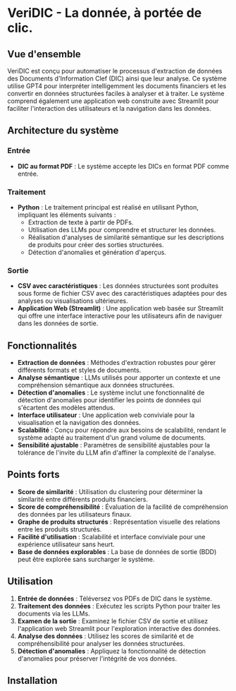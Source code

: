 # VeriDIC - La donnée, à portée de clic.

## Vue d'ensemble
VeriDIC est conçu pour automatiser le processus d'extraction de données des Documents d'Information Clef (DIC) ainsi que leur analyse. Ce système utilise GPT4 pour interpréter intelligemment les documents financiers et les convertir en données structurées faciles à analyser et à traiter. Le système comprend également une application web construite avec Streamlit pour faciliter l'interaction des utilisateurs et la navigation dans les données.

## Architecture du système

### Entrée
- **DIC au format PDF** : Le système accepte les DICs en format PDF comme entrée.

### Traitement
- **Python** : Le traitement principal est réalisé en utilisant Python, impliquant les éléments suivants :
  - Extraction de texte à partir de PDFs.
  - Utilisation des LLMs pour comprendre et structurer les données.
  - Réalisation d'analyses de similarité sémantique sur les descriptions de produits pour créer des sorties structurées.
  - Détection d'anomalies et génération d'aperçus.

### Sortie
- **CSV avec caractéristiques** : Les données structurées sont produites sous forme de fichier CSV avec des caractéristiques adaptées pour des analyses ou visualisations ultérieures.
- **Application Web (Streamlit)** : Une application web basée sur Streamlit qui offre une interface interactive pour les utilisateurs afin de naviguer dans les données de sortie.

## Fonctionnalités

- **Extraction de données** : Méthodes d'extraction robustes pour gérer différents formats et styles de documents.
- **Analyse sémantique** : LLMs utilisés pour apporter un contexte et une compréhension sémantique aux données structurées.
- **Détection d'anomalies** : Le système inclut une fonctionnalité de détection d'anomalies pour identifier les points de données qui s'écartent des modèles attendus.
- **Interface utilisateur** : Une application web conviviale pour la visualisation et la navigation des données.
- **Scalabilité** : Conçu pour répondre aux besoins de scalabilité, rendant le système adapté au traitement d'un grand volume de documents.
- **Sensibilité ajustable** : Paramètres de sensibilité ajustables pour la tolérance de l'invite du LLM afin d'affiner la complexité de l'analyse.

## Points forts

- **Score de similarité** : Utilisation du clustering pour déterminer la similarité entre différents produits financiers.
- **Score de compréhensibilité** : Évaluation de la facilité de compréhension des données par les utilisateurs finaux.
- **Graphe de produits structurés** : Représentation visuelle des relations entre les produits structurés.
- **Facilité d'utilisation** : Scalabilité et interface conviviale pour une expérience utilisateur sans heurt.
- **Base de données explorables** : La base de données de sortie (BDD) peut être explorée sans surcharger le système.

## Utilisation

1. **Entrée de données** : Téléversez vos PDFs de DIC dans le système.
2. **Traitement des données** : Exécutez les scripts Python pour traiter les documents via les LLMs.
3. **Examen de la sortie** : Examinez le fichier CSV de sortie et utilisez l'application web Streamlit pour l'exploration interactive des données.
4. **Analyse des données** : Utilisez les scores de similarité et de compréhensibilité pour analyser les données structurées.
5. **Détection d'anomalies** : Appliquez la fonctionnalité de détection d'anomalies pour préserver l'intégrité de vos données.

## Installation
